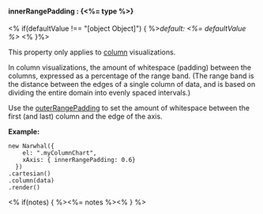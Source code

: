 #### **innerRangePadding** : {<%= type %>}

<% if(defaultValue !== "[object Object]") { %>*default: <%= defaultValue %>* <% }%>

This property only applies to [column]() visualizations. 

In column visualizations, the amount of whitespace (padding) between the columns, expressed as a percentage of the range band. (The range band is the distance between the edges of a single column of data, and is based on dividing the entire domain into evenly spaced intervals.)

Use the [outerRangePadding]() to set the amount of whitespace between the first (and last) column and the edge of the axis.

**Example:**

	new Narwhal({
	    el: ".myColumnChart",
	    xAxis: { innerRangePadding: 0.6}
	  })
	.cartesian()
	.column(data)
	.render()

<% if(notes) { %><%= notes %><% } %>

